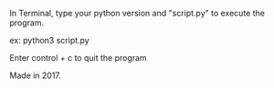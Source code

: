 In Terminal, type your python version and "script.py" to execute the program. 

ex: python3 script.py

Enter control + c to quit the program

Made in 2017.

